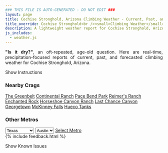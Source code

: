 ```yaml
---
### THIS FILE IS AUTO-GENERATED - DO NOT EDIT ###
layout: page
title: Cochise Stronghold, Arizona Climbing Weather - Current, Past, and Forecasted Report
title_override: Cochise Stronghold<br /><small>Climbing Weather</small>
description: A lightweight weather report for Cochise Stronghold, Arizona. Optimized for slow internet connections.
js_includes:
  - weather.js
---
```


<section class="measure center lh-copy f5-ns f6 ph2 mv4" style="text-align: justify;">
<strong>"Is it dry?"</strong>, an oft-repeated, age-old question. Here are real-time,
precipitation-focused reports of current, past, and forecasted climbing weather for Cochise Stronghold, Arizona.
</section>

<p id="settings-toggle" class="mw5 b center tc hover-light-red black-70 pointer">Show Instructions</p>
<section id="settings" class="overflow-hidden" style="display:none;">
    <div class="mv2 ph2 center">
        <div class="fn f6 tc pv2">
            <p class="measure lh-copy center"><strong>Show/hide hourly forecasts</strong> by clicking the desired day.</p>
            <hr class="mw5 p0 mv2 o-60 b0 bt b--light-red light-red bg-light-red">
            <p class="measure lh-copy center"><strong>Current and Past conditions</strong> are measured by the nearest weather station. <strong>Forecast conditions</strong> are calculated and polled separately.</p>
            <hr class="mw5 p0 mv2 o-60 b0 bt b--light-red light-red bg-light-red">
            <p class="measure lh-copy center"><strong>Having issues?</strong> Try <a id="clear-cache" class="no-underline relative fancy-link light-red hover-light-red" href="#">clearing the local cache</a>.</p>
            <hr class="mw5 p0 mv2 o-60 b0 bt b--light-red light-red bg-light-red">
            <p class="measure lh-copy center">Weather data sourced from <a class="no-underline fancy-link relative light-red" target="_blank" href="https://www.weather.gov/documentation/services-web-api">weather.gov</a>.</p>
        </div>
    </div>
</section>
<section id="weather" data-crag="cochise-stronghold-arizona" class="mv4-ns mv3 ph2 center"></section>
<section id="nearby" class="tc lh-copy">
  <h3>Nearby Crags</h3>
<a class="nowrap no-underline fancy-link relative light-red mh3" href="/crags/the-greenbelt-texas-weather.html">The Greenbelt</a>
<a class="nowrap no-underline fancy-link relative light-red mh3" href="/crags/continental-ranch-texas-weather.html">Continental Ranch</a>
<a class="nowrap no-underline fancy-link relative light-red mh3" href="/crags/pace-bend-park-texas-weather.html">Pace Bend Park</a>
<a class="nowrap no-underline fancy-link relative light-red mh3" href="/crags/reimers-ranch-texas-weather.html">Reimer's Ranch</a>
<a class="nowrap no-underline fancy-link relative light-red mh3" href="/crags/enchanted-rock-texas-weather.html">Enchanted Rock</a>
<a class="nowrap no-underline fancy-link relative light-red mh3" href="/crags/horseshoe-canyon-ranch-arkansas-weather.html">Horseshoe Canyon Ranch</a>
<a class="nowrap no-underline fancy-link relative light-red mh3" href="/crags/last-chance-canyon-new-mexico-weather.html">Last Chance Canyon</a>
<a class="nowrap no-underline fancy-link relative light-red mh3" href="/crags/georgetown-texas-weather.html">Georgetown</a>
<a class="nowrap no-underline fancy-link relative light-red mh3" href="/crags/mckinney-falls-texas-weather.html">McKinney Falls</a>
<a class="nowrap no-underline fancy-link relative light-red mh3" href="/crags/hueco-tanks-texas-weather.html">Hueco Tanks</a>
</section>
<section id="nearby" class="tc lh-copy">
  <h3>Other Metros</h3>
  <select class="ma1 bg-near-white pa2" id="stateSel">
    <option value="Texas" selected>Texas</option>
    <option value="Washington">Washington</option>
    <option value="Colorado">Colorado</option>
    <option value="Tennessee">Tennessee</option>
    <option value="Utah">Utah</option>
    <option value="California">California</option>
  </select>
  <select class="ma1 bg-near-white pa2" id="citySel">
    <option value="Austin" selected>Austin</option>
  </select>
  <a id="selectMetro" class="f6 link dim ph3 pv2 ma1 dib white bg-light-red" href="/crags/austin-texas-weather.html">Select Metro</a>
  <script>
    var states = [];
    states["Texas"] = "Austin"
    states["Washington"] = "Seattle"
    states["Colorado"] = "Denver"
    states["Tennessee"] = "Nashville"
    states["Utah"] = "Salt Lake City"
    states["California"] = "San Francisco|Los Angeles"
  </script>
</section>
{% include feedback.html %}
<p id="issues-toggle" class="mw5 b center tc hover-light-red black-70 pointer">Show Known Issues</p>
<section id="issues" class="overflow-hidden tc f6">
</section>

<script>
  var weekly_TWC_125_31 = null
  var hourly_TWC_125_31 = {"@context":["https://geojson.org/geojson-ld/geojson-context.jsonld",{"@version":"1.1","wx":"https://api.weather.gov/ontology#","geo":"http://www.opengis.net/ont/geosparql#","unit":"http://codes.wmo.int/common/unit/","@vocab":"https://api.weather.gov/ontology#"}],"type":"Feature","geometry":{"type":"Polygon","coordinates":[[[-110.0034649,31.9394525],[-110.0005152,31.916921600000002],[-109.9739618,31.919423400000003],[-109.9769063,31.941954600000003],[-110.0034649,31.9394525]]]},"properties":{"updated":"2022-06-14T21:23:44+00:00","units":"us","forecastGenerator":"HourlyForecastGenerator","generatedAt":"2022-06-15T08:39:51+00:00","updateTime":"2022-06-14T21:23:44+00:00","validTimes":"2022-06-14T15:00:00+00:00/P7DT22H","elevation":{"unitCode":"wmoUnit:m","value":1712.0616},"periods":[{"number":1,"name":"","startTime":"2022-06-15T01:00:00-07:00","endTime":"2022-06-15T02:00:00-07:00","isDaytime":false,"temperature":68,"temperatureUnit":"F","temperatureTrend":null,"windSpeed":"9 mph","windDirection":"WNW","icon":"https://api.weather.gov/icons/land/night/skc?size=small","shortForecast":"Clear","detailedForecast":""},{"number":2,"name":"","startTime":"2022-06-15T02:00:00-07:00","endTime":"2022-06-15T03:00:00-07:00","isDaytime":false,"temperature":66,"temperatureUnit":"F","temperatureTrend":null,"windSpeed":"9 mph","windDirection":"W","icon":"https://api.weather.gov/icons/land/night/skc?size=small","shortForecast":"Clear","detailedForecast":""},{"number":3,"name":"","startTime":"2022-06-15T03:00:00-07:00","endTime":"2022-06-15T04:00:00-07:00","isDaytime":false,"temperature":66,"temperatureUnit":"F","temperatureTrend":null,"windSpeed":"8 mph","windDirection":"W","icon":"https://api.weather.gov/icons/land/night/skc?size=small","shortForecast":"Clear","detailedForecast":""},{"number":4,"name":"","startTime":"2022-06-15T04:00:00-07:00","endTime":"2022-06-15T05:00:00-07:00","isDaytime":false,"temperature":65,"temperatureUnit":"F","temperatureTrend":null,"windSpeed":"6 mph","windDirection":"WSW","icon":"https://api.weather.gov/icons/land/night/skc?size=small","shortForecast":"Clear","detailedForecast":""},{"number":5,"name":"","startTime":"2022-06-15T05:00:00-07:00","endTime":"2022-06-15T06:00:00-07:00","isDaytime":false,"temperature":65,"temperatureUnit":"F","temperatureTrend":null,"windSpeed":"8 mph","windDirection":"SSW","icon":"https://api.weather.gov/icons/land/night/skc?size=small","shortForecast":"Clear","detailedForecast":""},{"number":6,"name":"","startTime":"2022-06-15T06:00:00-07:00","endTime":"2022-06-15T07:00:00-07:00","isDaytime":true,"temperature":66,"temperatureUnit":"F","temperatureTrend":null,"windSpeed":"8 mph","windDirection":"SW","icon":"https://api.weather.gov/icons/land/day/skc?size=small","shortForecast":"Sunny","detailedForecast":""},{"number":7,"name":"","startTime":"2022-06-15T07:00:00-07:00","endTime":"2022-06-15T08:00:00-07:00","isDaytime":true,"temperature":71,"temperatureUnit":"F","temperatureTrend":null,"windSpeed":"7 mph","windDirection":"W","icon":"https://api.weather.gov/icons/land/day/skc?size=small","shortForecast":"Sunny","detailedForecast":""},{"number":8,"name":"","startTime":"2022-06-15T08:00:00-07:00","endTime":"2022-06-15T09:00:00-07:00","isDaytime":true,"temperature":75,"temperatureUnit":"F","temperatureTrend":null,"windSpeed":"2 mph","windDirection":"ESE","icon":"https://api.weather.gov/icons/land/day/skc?size=small","shortForecast":"Sunny","detailedForecast":""},{"number":9,"name":"","startTime":"2022-06-15T09:00:00-07:00","endTime":"2022-06-15T10:00:00-07:00","isDaytime":true,"temperature":78,"temperatureUnit":"F","temperatureTrend":null,"windSpeed":"2 mph","windDirection":"WSW","icon":"https://api.weather.gov/icons/land/day/skc?size=small","shortForecast":"Sunny","detailedForecast":""},{"number":10,"name":"","startTime":"2022-06-15T10:00:00-07:00","endTime":"2022-06-15T11:00:00-07:00","isDaytime":true,"temperature":81,"temperatureUnit":"F","temperatureTrend":null,"windSpeed":"8 mph","windDirection":"WSW","icon":"https://api.weather.gov/icons/land/day/skc?size=small","shortForecast":"Sunny","detailedForecast":""},{"number":11,"name":"","startTime":"2022-06-15T11:00:00-07:00","endTime":"2022-06-15T12:00:00-07:00","isDaytime":true,"temperature":84,"temperatureUnit":"F","temperatureTrend":null,"windSpeed":"10 mph","windDirection":"WSW","icon":"https://api.weather.gov/icons/land/day/skc?size=small","shortForecast":"Sunny","detailedForecast":""},{"number":12,"name":"","startTime":"2022-06-15T12:00:00-07:00","endTime":"2022-06-15T13:00:00-07:00","isDaytime":true,"temperature":86,"temperatureUnit":"F","temperatureTrend":null,"windSpeed":"10 mph","windDirection":"WSW","icon":"https://api.weather.gov/icons/land/day/skc?size=small","shortForecast":"Sunny","detailedForecast":""},{"number":13,"name":"","startTime":"2022-06-15T13:00:00-07:00","endTime":"2022-06-15T14:00:00-07:00","isDaytime":true,"temperature":88,"temperatureUnit":"F","temperatureTrend":null,"windSpeed":"9 mph","windDirection":"WSW","icon":"https://api.weather.gov/icons/land/day/skc?size=small","shortForecast":"Sunny","detailedForecast":""},{"number":14,"name":"","startTime":"2022-06-15T14:00:00-07:00","endTime":"2022-06-15T15:00:00-07:00","isDaytime":true,"temperature":89,"temperatureUnit":"F","temperatureTrend":null,"windSpeed":"7 mph","windDirection":"WSW","icon":"https://api.weather.gov/icons/land/day/skc?size=small","shortForecast":"Sunny","detailedForecast":""},{"number":15,"name":"","startTime":"2022-06-15T15:00:00-07:00","endTime":"2022-06-15T16:00:00-07:00","isDaytime":true,"temperature":90,"temperatureUnit":"F","temperatureTrend":null,"windSpeed":"13 mph","windDirection":"WNW","icon":"https://api.weather.gov/icons/land/day/skc?size=small","shortForecast":"Sunny","detailedForecast":""},{"number":16,"name":"","startTime":"2022-06-15T16:00:00-07:00","endTime":"2022-06-15T17:00:00-07:00","isDaytime":true,"temperature":90,"temperatureUnit":"F","temperatureTrend":null,"windSpeed":"13 mph","windDirection":"W","icon":"https://api.weather.gov/icons/land/day/skc?size=small","shortForecast":"Sunny","detailedForecast":""},{"number":17,"name":"","startTime":"2022-06-15T17:00:00-07:00","endTime":"2022-06-15T18:00:00-07:00","isDaytime":true,"temperature":90,"temperatureUnit":"F","temperatureTrend":null,"windSpeed":"10 mph","windDirection":"W","icon":"https://api.weather.gov/icons/land/day/skc?size=small","shortForecast":"Sunny","detailedForecast":""},{"number":18,"name":"","startTime":"2022-06-15T18:00:00-07:00","endTime":"2022-06-15T19:00:00-07:00","isDaytime":false,"temperature":88,"temperatureUnit":"F","temperatureTrend":null,"windSpeed":"12 mph","windDirection":"W","icon":"https://api.weather.gov/icons/land/night/skc?size=small","shortForecast":"Clear","detailedForecast":""},{"number":19,"name":"","startTime":"2022-06-15T19:00:00-07:00","endTime":"2022-06-15T20:00:00-07:00","isDaytime":false,"temperature":84,"temperatureUnit":"F","temperatureTrend":null,"windSpeed":"8 mph","windDirection":"WNW","icon":"https://api.weather.gov/icons/land/night/skc?size=small","shortForecast":"Clear","detailedForecast":""},{"number":20,"name":"","startTime":"2022-06-15T20:00:00-07:00","endTime":"2022-06-15T21:00:00-07:00","isDaytime":false,"temperature":79,"temperatureUnit":"F","temperatureTrend":null,"windSpeed":"9 mph","windDirection":"WNW","icon":"https://api.weather.gov/icons/land/night/skc?size=small","shortForecast":"Clear","detailedForecast":""},{"number":21,"name":"","startTime":"2022-06-15T21:00:00-07:00","endTime":"2022-06-15T22:00:00-07:00","isDaytime":false,"temperature":78,"temperatureUnit":"F","temperatureTrend":null,"windSpeed":"9 mph","windDirection":"NW","icon":"https://api.weather.gov/icons/land/night/skc?size=small","shortForecast":"Clear","detailedForecast":""},{"number":22,"name":"","startTime":"2022-06-15T22:00:00-07:00","endTime":"2022-06-15T23:00:00-07:00","isDaytime":false,"temperature":76,"temperatureUnit":"F","temperatureTrend":null,"windSpeed":"12 mph","windDirection":"NW","icon":"https://api.weather.gov/icons/land/night/skc?size=small","shortForecast":"Clear","detailedForecast":""},{"number":23,"name":"","startTime":"2022-06-15T23:00:00-07:00","endTime":"2022-06-16T00:00:00-07:00","isDaytime":false,"temperature":74,"temperatureUnit":"F","temperatureTrend":null,"windSpeed":"9 mph","windDirection":"NNW","icon":"https://api.weather.gov/icons/land/night/skc?size=small","shortForecast":"Clear","detailedForecast":""},{"number":24,"name":"","startTime":"2022-06-16T00:00:00-07:00","endTime":"2022-06-16T01:00:00-07:00","isDaytime":false,"temperature":72,"temperatureUnit":"F","temperatureTrend":null,"windSpeed":"10 mph","windDirection":"WSW","icon":"https://api.weather.gov/icons/land/night/skc?size=small","shortForecast":"Clear","detailedForecast":""},{"number":25,"name":"","startTime":"2022-06-16T01:00:00-07:00","endTime":"2022-06-16T02:00:00-07:00","isDaytime":false,"temperature":71,"temperatureUnit":"F","temperatureTrend":null,"windSpeed":"9 mph","windDirection":"WNW","icon":"https://api.weather.gov/icons/land/night/few?size=small","shortForecast":"Mostly Clear","detailedForecast":""},{"number":26,"name":"","startTime":"2022-06-16T02:00:00-07:00","endTime":"2022-06-16T03:00:00-07:00","isDaytime":false,"temperature":70,"temperatureUnit":"F","temperatureTrend":null,"windSpeed":"10 mph","windDirection":"W","icon":"https://api.weather.gov/icons/land/night/few?size=small","shortForecast":"Mostly Clear","detailedForecast":""},{"number":27,"name":"","startTime":"2022-06-16T03:00:00-07:00","endTime":"2022-06-16T04:00:00-07:00","isDaytime":false,"temperature":69,"temperatureUnit":"F","temperatureTrend":null,"windSpeed":"10 mph","windDirection":"W","icon":"https://api.weather.gov/icons/land/night/few?size=small","shortForecast":"Mostly Clear","detailedForecast":""},{"number":28,"name":"","startTime":"2022-06-16T04:00:00-07:00","endTime":"2022-06-16T05:00:00-07:00","isDaytime":false,"temperature":68,"temperatureUnit":"F","temperatureTrend":null,"windSpeed":"10 mph","windDirection":"WNW","icon":"https://api.weather.gov/icons/land/night/skc?size=small","shortForecast":"Clear","detailedForecast":""},{"number":29,"name":"","startTime":"2022-06-16T05:00:00-07:00","endTime":"2022-06-16T06:00:00-07:00","isDaytime":false,"temperature":69,"temperatureUnit":"F","temperatureTrend":null,"windSpeed":"9 mph","windDirection":"WNW","icon":"https://api.weather.gov/icons/land/night/skc?size=small","shortForecast":"Clear","detailedForecast":""},{"number":30,"name":"","startTime":"2022-06-16T06:00:00-07:00","endTime":"2022-06-16T07:00:00-07:00","isDaytime":true,"temperature":72,"temperatureUnit":"F","temperatureTrend":null,"windSpeed":"8 mph","windDirection":"NW","icon":"https://api.weather.gov/icons/land/day/few?size=small","shortForecast":"Sunny","detailedForecast":""},{"number":31,"name":"","startTime":"2022-06-16T07:00:00-07:00","endTime":"2022-06-16T08:00:00-07:00","isDaytime":true,"temperature":77,"temperatureUnit":"F","temperatureTrend":null,"windSpeed":"7 mph","windDirection":"NNW","icon":"https://api.weather.gov/icons/land/day/few?size=small","shortForecast":"Sunny","detailedForecast":""},{"number":32,"name":"","startTime":"2022-06-16T08:00:00-07:00","endTime":"2022-06-16T09:00:00-07:00","isDaytime":true,"temperature":82,"temperatureUnit":"F","temperatureTrend":null,"windSpeed":"7 mph","windDirection":"N","icon":"https://api.weather.gov/icons/land/day/few?size=small","shortForecast":"Sunny","detailedForecast":""},{"number":33,"name":"","startTime":"2022-06-16T09:00:00-07:00","endTime":"2022-06-16T10:00:00-07:00","isDaytime":true,"temperature":86,"temperatureUnit":"F","temperatureTrend":null,"windSpeed":"7 mph","windDirection":"NNE","icon":"https://api.weather.gov/icons/land/day/few?size=small","shortForecast":"Sunny","detailedForecast":""},{"number":34,"name":"","startTime":"2022-06-16T10:00:00-07:00","endTime":"2022-06-16T11:00:00-07:00","isDaytime":true,"temperature":89,"temperatureUnit":"F","temperatureTrend":null,"windSpeed":"8 mph","windDirection":"NE","icon":"https://api.weather.gov/icons/land/day/few?size=small","shortForecast":"Sunny","detailedForecast":""},{"number":35,"name":"","startTime":"2022-06-16T11:00:00-07:00","endTime":"2022-06-16T12:00:00-07:00","isDaytime":true,"temperature":92,"temperatureUnit":"F","temperatureTrend":null,"windSpeed":"9 mph","windDirection":"ENE","icon":"https://api.weather.gov/icons/land/day/sct?size=small","shortForecast":"Mostly Sunny","detailedForecast":""},{"number":36,"name":"","startTime":"2022-06-16T12:00:00-07:00","endTime":"2022-06-16T13:00:00-07:00","isDaytime":true,"temperature":93,"temperatureUnit":"F","temperatureTrend":null,"windSpeed":"12 mph","windDirection":"ESE","icon":"https://api.weather.gov/icons/land/day/sct?size=small","shortForecast":"Mostly Sunny","detailedForecast":""},{"number":37,"name":"","startTime":"2022-06-16T13:00:00-07:00","endTime":"2022-06-16T14:00:00-07:00","isDaytime":true,"temperature":94,"temperatureUnit":"F","temperatureTrend":null,"windSpeed":"12 mph","windDirection":"ESE","icon":"https://api.weather.gov/icons/land/day/sct?size=small","shortForecast":"Mostly Sunny","detailedForecast":""},{"number":38,"name":"","startTime":"2022-06-16T14:00:00-07:00","endTime":"2022-06-16T15:00:00-07:00","isDaytime":true,"temperature":94,"temperatureUnit":"F","temperatureTrend":null,"windSpeed":"12 mph","windDirection":"SE","icon":"https://api.weather.gov/icons/land/day/rain_showers?size=small","shortForecast":"Slight Chance Rain Showers","detailedForecast":""},{"number":39,"name":"","startTime":"2022-06-16T15:00:00-07:00","endTime":"2022-06-16T16:00:00-07:00","isDaytime":true,"temperature":94,"temperatureUnit":"F","temperatureTrend":null,"windSpeed":"12 mph","windDirection":"SE","icon":"https://api.weather.gov/icons/land/day/rain_showers?size=small","shortForecast":"Slight Chance Rain Showers","detailedForecast":""},{"number":40,"name":"","startTime":"2022-06-16T16:00:00-07:00","endTime":"2022-06-16T17:00:00-07:00","isDaytime":true,"temperature":93,"temperatureUnit":"F","temperatureTrend":null,"windSpeed":"13 mph","windDirection":"SE","icon":"https://api.weather.gov/icons/land/day/rain_showers?size=small","shortForecast":"Slight Chance Rain Showers","detailedForecast":""},{"number":41,"name":"","startTime":"2022-06-16T17:00:00-07:00","endTime":"2022-06-16T18:00:00-07:00","isDaytime":true,"temperature":91,"temperatureUnit":"F","temperatureTrend":null,"windSpeed":"13 mph","windDirection":"SE","icon":"https://api.weather.gov/icons/land/day/tsra_hi?size=small","shortForecast":"Chance Showers And Thunderstorms","detailedForecast":""},{"number":42,"name":"","startTime":"2022-06-16T18:00:00-07:00","endTime":"2022-06-16T19:00:00-07:00","isDaytime":false,"temperature":88,"temperatureUnit":"F","temperatureTrend":null,"windSpeed":"12 mph","windDirection":"SE","icon":"https://api.weather.gov/icons/land/night/tsra_hi?size=small","shortForecast":"Chance Showers And Thunderstorms","detailedForecast":""},{"number":43,"name":"","startTime":"2022-06-16T19:00:00-07:00","endTime":"2022-06-16T20:00:00-07:00","isDaytime":false,"temperature":85,"temperatureUnit":"F","temperatureTrend":null,"windSpeed":"10 mph","windDirection":"SSE","icon":"https://api.weather.gov/icons/land/night/tsra_hi?size=small","shortForecast":"Chance Showers And Thunderstorms","detailedForecast":""},{"number":44,"name":"","startTime":"2022-06-16T20:00:00-07:00","endTime":"2022-06-16T21:00:00-07:00","isDaytime":false,"temperature":82,"temperatureUnit":"F","temperatureTrend":null,"windSpeed":"10 mph","windDirection":"S","icon":"https://api.weather.gov/icons/land/night/tsra_hi?size=small","shortForecast":"Chance Showers And Thunderstorms","detailedForecast":""},{"number":45,"name":"","startTime":"2022-06-16T21:00:00-07:00","endTime":"2022-06-16T22:00:00-07:00","isDaytime":false,"temperature":80,"temperatureUnit":"F","temperatureTrend":null,"windSpeed":"12 mph","windDirection":"S","icon":"https://api.weather.gov/icons/land/night/tsra_hi?size=small","shortForecast":"Chance Showers And Thunderstorms","detailedForecast":""},{"number":46,"name":"","startTime":"2022-06-16T22:00:00-07:00","endTime":"2022-06-16T23:00:00-07:00","isDaytime":false,"temperature":78,"temperatureUnit":"F","temperatureTrend":null,"windSpeed":"13 mph","windDirection":"SSE","icon":"https://api.weather.gov/icons/land/night/tsra_hi?size=small","shortForecast":"Chance Showers And Thunderstorms","detailedForecast":""},{"number":47,"name":"","startTime":"2022-06-16T23:00:00-07:00","endTime":"2022-06-17T00:00:00-07:00","isDaytime":false,"temperature":77,"temperatureUnit":"F","temperatureTrend":null,"windSpeed":"14 mph","windDirection":"SSE","icon":"https://api.weather.gov/icons/land/night/bkn?size=small","shortForecast":"Mostly Cloudy","detailedForecast":""},{"number":48,"name":"","startTime":"2022-06-17T00:00:00-07:00","endTime":"2022-06-17T01:00:00-07:00","isDaytime":false,"temperature":76,"temperatureUnit":"F","temperatureTrend":null,"windSpeed":"13 mph","windDirection":"SSE","icon":"https://api.weather.gov/icons/land/night/bkn?size=small","shortForecast":"Mostly Cloudy","detailedForecast":""},{"number":49,"name":"","startTime":"2022-06-17T01:00:00-07:00","endTime":"2022-06-17T02:00:00-07:00","isDaytime":false,"temperature":76,"temperatureUnit":"F","temperatureTrend":null,"windSpeed":"12 mph","windDirection":"SSE","icon":"https://api.weather.gov/icons/land/night/sct?size=small","shortForecast":"Partly Cloudy","detailedForecast":""},{"number":50,"name":"","startTime":"2022-06-17T02:00:00-07:00","endTime":"2022-06-17T03:00:00-07:00","isDaytime":false,"temperature":74,"temperatureUnit":"F","temperatureTrend":null,"windSpeed":"10 mph","windDirection":"SSE","icon":"https://api.weather.gov/icons/land/night/sct?size=small","shortForecast":"Partly Cloudy","detailedForecast":""},{"number":51,"name":"","startTime":"2022-06-17T03:00:00-07:00","endTime":"2022-06-17T04:00:00-07:00","isDaytime":false,"temperature":73,"temperatureUnit":"F","temperatureTrend":null,"windSpeed":"9 mph","windDirection":"SSE","icon":"https://api.weather.gov/icons/land/night/sct?size=small","shortForecast":"Partly Cloudy","detailedForecast":""},{"number":52,"name":"","startTime":"2022-06-17T04:00:00-07:00","endTime":"2022-06-17T05:00:00-07:00","isDaytime":false,"temperature":71,"temperatureUnit":"F","temperatureTrend":null,"windSpeed":"9 mph","windDirection":"SE","icon":"https://api.weather.gov/icons/land/night/sct?size=small","shortForecast":"Partly Cloudy","detailedForecast":""},{"number":53,"name":"","startTime":"2022-06-17T05:00:00-07:00","endTime":"2022-06-17T06:00:00-07:00","isDaytime":false,"temperature":71,"temperatureUnit":"F","temperatureTrend":null,"windSpeed":"9 mph","windDirection":"SE","icon":"https://api.weather.gov/icons/land/night/sct?size=small","shortForecast":"Partly Cloudy","detailedForecast":""},{"number":54,"name":"","startTime":"2022-06-17T06:00:00-07:00","endTime":"2022-06-17T07:00:00-07:00","isDaytime":true,"temperature":72,"temperatureUnit":"F","temperatureTrend":null,"windSpeed":"9 mph","windDirection":"SE","icon":"https://api.weather.gov/icons/land/day/sct?size=small","shortForecast":"Mostly Sunny","detailedForecast":""},{"number":55,"name":"","startTime":"2022-06-17T07:00:00-07:00","endTime":"2022-06-17T08:00:00-07:00","isDaytime":true,"temperature":75,"temperatureUnit":"F","temperatureTrend":null,"windSpeed":"9 mph","windDirection":"SE","icon":"https://api.weather.gov/icons/land/day/sct?size=small","shortForecast":"Mostly Sunny","detailedForecast":""},{"number":56,"name":"","startTime":"2022-06-17T08:00:00-07:00","endTime":"2022-06-17T09:00:00-07:00","isDaytime":true,"temperature":78,"temperatureUnit":"F","temperatureTrend":null,"windSpeed":"10 mph","windDirection":"ESE","icon":"https://api.weather.gov/icons/land/day/sct?size=small","shortForecast":"Mostly Sunny","detailedForecast":""},{"number":57,"name":"","startTime":"2022-06-17T09:00:00-07:00","endTime":"2022-06-17T10:00:00-07:00","isDaytime":true,"temperature":82,"temperatureUnit":"F","temperatureTrend":null,"windSpeed":"12 mph","windDirection":"SE","icon":"https://api.weather.gov/icons/land/day/sct?size=small","shortForecast":"Mostly Sunny","detailedForecast":""},{"number":58,"name":"","startTime":"2022-06-17T10:00:00-07:00","endTime":"2022-06-17T11:00:00-07:00","isDaytime":true,"temperature":85,"temperatureUnit":"F","temperatureTrend":null,"windSpeed":"13 mph","windDirection":"SE","icon":"https://api.weather.gov/icons/land/day/sct?size=small","shortForecast":"Mostly Sunny","detailedForecast":""},{"number":59,"name":"","startTime":"2022-06-17T11:00:00-07:00","endTime":"2022-06-17T12:00:00-07:00","isDaytime":true,"temperature":88,"temperatureUnit":"F","temperatureTrend":null,"windSpeed":"13 mph","windDirection":"SE","icon":"https://api.weather.gov/icons/land/day/tsra_hi?size=small","shortForecast":"Chance Showers And Thunderstorms","detailedForecast":""},{"number":60,"name":"","startTime":"2022-06-17T12:00:00-07:00","endTime":"2022-06-17T13:00:00-07:00","isDaytime":true,"temperature":89,"temperatureUnit":"F","temperatureTrend":null,"windSpeed":"13 mph","windDirection":"SSE","icon":"https://api.weather.gov/icons/land/day/tsra_hi?size=small","shortForecast":"Chance Showers And Thunderstorms","detailedForecast":""},{"number":61,"name":"","startTime":"2022-06-17T13:00:00-07:00","endTime":"2022-06-17T14:00:00-07:00","isDaytime":true,"temperature":90,"temperatureUnit":"F","temperatureTrend":null,"windSpeed":"12 mph","windDirection":"SSE","icon":"https://api.weather.gov/icons/land/day/tsra_hi?size=small","shortForecast":"Chance Showers And Thunderstorms","detailedForecast":""},{"number":62,"name":"","startTime":"2022-06-17T14:00:00-07:00","endTime":"2022-06-17T15:00:00-07:00","isDaytime":true,"temperature":90,"temperatureUnit":"F","temperatureTrend":null,"windSpeed":"12 mph","windDirection":"SSE","icon":"https://api.weather.gov/icons/land/day/tsra_hi?size=small","shortForecast":"Chance Showers And Thunderstorms","detailedForecast":""},{"number":63,"name":"","startTime":"2022-06-17T15:00:00-07:00","endTime":"2022-06-17T16:00:00-07:00","isDaytime":true,"temperature":89,"temperatureUnit":"F","temperatureTrend":null,"windSpeed":"12 mph","windDirection":"S","icon":"https://api.weather.gov/icons/land/day/tsra_hi?size=small","shortForecast":"Chance Showers And Thunderstorms","detailedForecast":""},{"number":64,"name":"","startTime":"2022-06-17T16:00:00-07:00","endTime":"2022-06-17T17:00:00-07:00","isDaytime":true,"temperature":88,"temperatureUnit":"F","temperatureTrend":null,"windSpeed":"10 mph","windDirection":"S","icon":"https://api.weather.gov/icons/land/day/tsra_hi?size=small","shortForecast":"Chance Showers And Thunderstorms","detailedForecast":""},{"number":65,"name":"","startTime":"2022-06-17T17:00:00-07:00","endTime":"2022-06-17T18:00:00-07:00","isDaytime":true,"temperature":86,"temperatureUnit":"F","temperatureTrend":null,"windSpeed":"10 mph","windDirection":"SSW","icon":"https://api.weather.gov/icons/land/day/tsra_sct?size=small","shortForecast":"Chance Showers And Thunderstorms","detailedForecast":""},{"number":66,"name":"","startTime":"2022-06-17T18:00:00-07:00","endTime":"2022-06-17T19:00:00-07:00","isDaytime":false,"temperature":82,"temperatureUnit":"F","temperatureTrend":null,"windSpeed":"10 mph","windDirection":"SSW","icon":"https://api.weather.gov/icons/land/night/tsra_sct?size=small","shortForecast":"Chance Showers And Thunderstorms","detailedForecast":""},{"number":67,"name":"","startTime":"2022-06-17T19:00:00-07:00","endTime":"2022-06-17T20:00:00-07:00","isDaytime":false,"temperature":79,"temperatureUnit":"F","temperatureTrend":null,"windSpeed":"9 mph","windDirection":"SSW","icon":"https://api.weather.gov/icons/land/night/tsra_sct?size=small","shortForecast":"Chance Showers And Thunderstorms","detailedForecast":""},{"number":68,"name":"","startTime":"2022-06-17T20:00:00-07:00","endTime":"2022-06-17T21:00:00-07:00","isDaytime":false,"temperature":76,"temperatureUnit":"F","temperatureTrend":null,"windSpeed":"9 mph","windDirection":"SSW","icon":"https://api.weather.gov/icons/land/night/tsra?size=small","shortForecast":"Chance Showers And Thunderstorms","detailedForecast":""},{"number":69,"name":"","startTime":"2022-06-17T21:00:00-07:00","endTime":"2022-06-17T22:00:00-07:00","isDaytime":false,"temperature":74,"temperatureUnit":"F","temperatureTrend":null,"windSpeed":"10 mph","windDirection":"S","icon":"https://api.weather.gov/icons/land/night/tsra_sct?size=small","shortForecast":"Chance Showers And Thunderstorms","detailedForecast":""},{"number":70,"name":"","startTime":"2022-06-17T22:00:00-07:00","endTime":"2022-06-17T23:00:00-07:00","isDaytime":false,"temperature":73,"temperatureUnit":"F","temperatureTrend":null,"windSpeed":"10 mph","windDirection":"S","icon":"https://api.weather.gov/icons/land/night/tsra_sct?size=small","shortForecast":"Chance Showers And Thunderstorms","detailedForecast":""},{"number":71,"name":"","startTime":"2022-06-17T23:00:00-07:00","endTime":"2022-06-18T00:00:00-07:00","isDaytime":false,"temperature":72,"temperatureUnit":"F","temperatureTrend":null,"windSpeed":"12 mph","windDirection":"S","icon":"https://api.weather.gov/icons/land/night/rain_showers?size=small","shortForecast":"Slight Chance Rain Showers","detailedForecast":""},{"number":72,"name":"","startTime":"2022-06-18T00:00:00-07:00","endTime":"2022-06-18T01:00:00-07:00","isDaytime":false,"temperature":72,"temperatureUnit":"F","temperatureTrend":null,"windSpeed":"12 mph","windDirection":"S","icon":"https://api.weather.gov/icons/land/night/rain_showers?size=small","shortForecast":"Slight Chance Rain Showers","detailedForecast":""},{"number":73,"name":"","startTime":"2022-06-18T01:00:00-07:00","endTime":"2022-06-18T02:00:00-07:00","isDaytime":false,"temperature":71,"temperatureUnit":"F","temperatureTrend":null,"windSpeed":"12 mph","windDirection":"S","icon":"https://api.weather.gov/icons/land/night/rain_showers?size=small","shortForecast":"Slight Chance Rain Showers","detailedForecast":""},{"number":74,"name":"","startTime":"2022-06-18T02:00:00-07:00","endTime":"2022-06-18T03:00:00-07:00","isDaytime":false,"temperature":70,"temperatureUnit":"F","temperatureTrend":null,"windSpeed":"10 mph","windDirection":"S","icon":"https://api.weather.gov/icons/land/night/rain_showers?size=small","shortForecast":"Slight Chance Rain Showers","detailedForecast":""},{"number":75,"name":"","startTime":"2022-06-18T03:00:00-07:00","endTime":"2022-06-18T04:00:00-07:00","isDaytime":false,"temperature":69,"temperatureUnit":"F","temperatureTrend":null,"windSpeed":"9 mph","windDirection":"S","icon":"https://api.weather.gov/icons/land/night/rain_showers?size=small","shortForecast":"Slight Chance Rain Showers","detailedForecast":""},{"number":76,"name":"","startTime":"2022-06-18T04:00:00-07:00","endTime":"2022-06-18T05:00:00-07:00","isDaytime":false,"temperature":69,"temperatureUnit":"F","temperatureTrend":null,"windSpeed":"8 mph","windDirection":"SSE","icon":"https://api.weather.gov/icons/land/night/rain_showers?size=small","shortForecast":"Slight Chance Rain Showers","detailedForecast":""},{"number":77,"name":"","startTime":"2022-06-18T05:00:00-07:00","endTime":"2022-06-18T06:00:00-07:00","isDaytime":false,"temperature":69,"temperatureUnit":"F","temperatureTrend":null,"windSpeed":"8 mph","windDirection":"SE","icon":"https://api.weather.gov/icons/land/night/bkn?size=small","shortForecast":"Mostly Cloudy","detailedForecast":""},{"number":78,"name":"","startTime":"2022-06-18T06:00:00-07:00","endTime":"2022-06-18T07:00:00-07:00","isDaytime":true,"temperature":71,"temperatureUnit":"F","temperatureTrend":null,"windSpeed":"8 mph","windDirection":"SE","icon":"https://api.weather.gov/icons/land/day/sct?size=small","shortForecast":"Mostly Sunny","detailedForecast":""},{"number":79,"name":"","startTime":"2022-06-18T07:00:00-07:00","endTime":"2022-06-18T08:00:00-07:00","isDaytime":true,"temperature":73,"temperatureUnit":"F","temperatureTrend":null,"windSpeed":"9 mph","windDirection":"SSE","icon":"https://api.weather.gov/icons/land/day/sct?size=small","shortForecast":"Mostly Sunny","detailedForecast":""},{"number":80,"name":"","startTime":"2022-06-18T08:00:00-07:00","endTime":"2022-06-18T09:00:00-07:00","isDaytime":true,"temperature":77,"temperatureUnit":"F","temperatureTrend":null,"windSpeed":"9 mph","windDirection":"SSE","icon":"https://api.weather.gov/icons/land/day/sct?size=small","shortForecast":"Mostly Sunny","detailedForecast":""},{"number":81,"name":"","startTime":"2022-06-18T09:00:00-07:00","endTime":"2022-06-18T10:00:00-07:00","isDaytime":true,"temperature":80,"temperatureUnit":"F","temperatureTrend":null,"windSpeed":"9 mph","windDirection":"SSE","icon":"https://api.weather.gov/icons/land/day/sct?size=small","shortForecast":"Mostly Sunny","detailedForecast":""},{"number":82,"name":"","startTime":"2022-06-18T10:00:00-07:00","endTime":"2022-06-18T11:00:00-07:00","isDaytime":true,"temperature":84,"temperatureUnit":"F","temperatureTrend":null,"windSpeed":"10 mph","windDirection":"SSE","icon":"https://api.weather.gov/icons/land/day/sct?size=small","shortForecast":"Mostly Sunny","detailedForecast":""},{"number":83,"name":"","startTime":"2022-06-18T11:00:00-07:00","endTime":"2022-06-18T12:00:00-07:00","isDaytime":true,"temperature":86,"temperatureUnit":"F","temperatureTrend":null,"windSpeed":"10 mph","windDirection":"SSE","icon":"https://api.weather.gov/icons/land/day/tsra_sct?size=small","shortForecast":"Showers And Thunderstorms Likely","detailedForecast":""},{"number":84,"name":"","startTime":"2022-06-18T12:00:00-07:00","endTime":"2022-06-18T13:00:00-07:00","isDaytime":true,"temperature":86,"temperatureUnit":"F","temperatureTrend":null,"windSpeed":"10 mph","windDirection":"S","icon":"https://api.weather.gov/icons/land/day/tsra_sct?size=small","shortForecast":"Showers And Thunderstorms Likely","detailedForecast":""},{"number":85,"name":"","startTime":"2022-06-18T13:00:00-07:00","endTime":"2022-06-18T14:00:00-07:00","isDaytime":true,"temperature":86,"temperatureUnit":"F","temperatureTrend":null,"windSpeed":"12 mph","windDirection":"SSW","icon":"https://api.weather.gov/icons/land/day/tsra_sct?size=small","shortForecast":"Showers And Thunderstorms Likely","detailedForecast":""},{"number":86,"name":"","startTime":"2022-06-18T14:00:00-07:00","endTime":"2022-06-18T15:00:00-07:00","isDaytime":true,"temperature":85,"temperatureUnit":"F","temperatureTrend":null,"windSpeed":"12 mph","windDirection":"SW","icon":"https://api.weather.gov/icons/land/day/tsra_sct?size=small","shortForecast":"Showers And Thunderstorms Likely","detailedForecast":""},{"number":87,"name":"","startTime":"2022-06-18T15:00:00-07:00","endTime":"2022-06-18T16:00:00-07:00","isDaytime":true,"temperature":83,"temperatureUnit":"F","temperatureTrend":null,"windSpeed":"12 mph","windDirection":"SW","icon":"https://api.weather.gov/icons/land/day/tsra_sct?size=small","shortForecast":"Showers And Thunderstorms Likely","detailedForecast":""},{"number":88,"name":"","startTime":"2022-06-18T16:00:00-07:00","endTime":"2022-06-18T17:00:00-07:00","isDaytime":true,"temperature":82,"temperatureUnit":"F","temperatureTrend":null,"windSpeed":"12 mph","windDirection":"WSW","icon":"https://api.weather.gov/icons/land/day/tsra_sct?size=small","shortForecast":"Showers And Thunderstorms Likely","detailedForecast":""},{"number":89,"name":"","startTime":"2022-06-18T17:00:00-07:00","endTime":"2022-06-18T18:00:00-07:00","isDaytime":true,"temperature":80,"temperatureUnit":"F","temperatureTrend":null,"windSpeed":"10 mph","windDirection":"WSW","icon":"https://api.weather.gov/icons/land/day/tsra_sct?size=small","shortForecast":"Chance Showers And Thunderstorms","detailedForecast":""},{"number":90,"name":"","startTime":"2022-06-18T18:00:00-07:00","endTime":"2022-06-18T19:00:00-07:00","isDaytime":false,"temperature":77,"temperatureUnit":"F","temperatureTrend":null,"windSpeed":"9 mph","windDirection":"WSW","icon":"https://api.weather.gov/icons/land/night/tsra_sct?size=small","shortForecast":"Chance Showers And Thunderstorms","detailedForecast":""},{"number":91,"name":"","startTime":"2022-06-18T19:00:00-07:00","endTime":"2022-06-18T20:00:00-07:00","isDaytime":false,"temperature":74,"temperatureUnit":"F","temperatureTrend":null,"windSpeed":"8 mph","windDirection":"WSW","icon":"https://api.weather.gov/icons/land/night/tsra?size=small","shortForecast":"Chance Showers And Thunderstorms","detailedForecast":""},{"number":92,"name":"","startTime":"2022-06-18T20:00:00-07:00","endTime":"2022-06-18T21:00:00-07:00","isDaytime":false,"temperature":71,"temperatureUnit":"F","temperatureTrend":null,"windSpeed":"8 mph","windDirection":"SW","icon":"https://api.weather.gov/icons/land/night/tsra?size=small","shortForecast":"Chance Showers And Thunderstorms","detailedForecast":""},{"number":93,"name":"","startTime":"2022-06-18T21:00:00-07:00","endTime":"2022-06-18T22:00:00-07:00","isDaytime":false,"temperature":70,"temperatureUnit":"F","temperatureTrend":null,"windSpeed":"9 mph","windDirection":"SSW","icon":"https://api.weather.gov/icons/land/night/tsra?size=small","shortForecast":"Chance Showers And Thunderstorms","detailedForecast":""},{"number":94,"name":"","startTime":"2022-06-18T22:00:00-07:00","endTime":"2022-06-18T23:00:00-07:00","isDaytime":false,"temperature":70,"temperatureUnit":"F","temperatureTrend":null,"windSpeed":"10 mph","windDirection":"S","icon":"https://api.weather.gov/icons/land/night/tsra_sct?size=small","shortForecast":"Chance Showers And Thunderstorms","detailedForecast":""},{"number":95,"name":"","startTime":"2022-06-18T23:00:00-07:00","endTime":"2022-06-19T00:00:00-07:00","isDaytime":false,"temperature":69,"temperatureUnit":"F","temperatureTrend":null,"windSpeed":"10 mph","windDirection":"SSE","icon":"https://api.weather.gov/icons/land/night/bkn?size=small","shortForecast":"Mostly Cloudy","detailedForecast":""},{"number":96,"name":"","startTime":"2022-06-19T00:00:00-07:00","endTime":"2022-06-19T01:00:00-07:00","isDaytime":false,"temperature":69,"temperatureUnit":"F","temperatureTrend":null,"windSpeed":"9 mph","windDirection":"SE","icon":"https://api.weather.gov/icons/land/night/bkn?size=small","shortForecast":"Mostly Cloudy","detailedForecast":""},{"number":97,"name":"","startTime":"2022-06-19T01:00:00-07:00","endTime":"2022-06-19T02:00:00-07:00","isDaytime":false,"temperature":69,"temperatureUnit":"F","temperatureTrend":null,"windSpeed":"7 mph","windDirection":"SE","icon":"https://api.weather.gov/icons/land/night/bkn?size=small","shortForecast":"Mostly Cloudy","detailedForecast":""},{"number":98,"name":"","startTime":"2022-06-19T02:00:00-07:00","endTime":"2022-06-19T03:00:00-07:00","isDaytime":false,"temperature":68,"temperatureUnit":"F","temperatureTrend":null,"windSpeed":"6 mph","windDirection":"ESE","icon":"https://api.weather.gov/icons/land/night/bkn?size=small","shortForecast":"Mostly Cloudy","detailedForecast":""},{"number":99,"name":"","startTime":"2022-06-19T03:00:00-07:00","endTime":"2022-06-19T04:00:00-07:00","isDaytime":false,"temperature":67,"temperatureUnit":"F","temperatureTrend":null,"windSpeed":"6 mph","windDirection":"SE","icon":"https://api.weather.gov/icons/land/night/bkn?size=small","shortForecast":"Mostly Cloudy","detailedForecast":""},{"number":100,"name":"","startTime":"2022-06-19T04:00:00-07:00","endTime":"2022-06-19T05:00:00-07:00","isDaytime":false,"temperature":67,"temperatureUnit":"F","temperatureTrend":null,"windSpeed":"6 mph","windDirection":"SE","icon":"https://api.weather.gov/icons/land/night/bkn?size=small","shortForecast":"Mostly Cloudy","detailedForecast":""},{"number":101,"name":"","startTime":"2022-06-19T05:00:00-07:00","endTime":"2022-06-19T06:00:00-07:00","isDaytime":false,"temperature":67,"temperatureUnit":"F","temperatureTrend":null,"windSpeed":"6 mph","windDirection":"SSE","icon":"https://api.weather.gov/icons/land/night/sct?size=small","shortForecast":"Partly Cloudy","detailedForecast":""},{"number":102,"name":"","startTime":"2022-06-19T06:00:00-07:00","endTime":"2022-06-19T07:00:00-07:00","isDaytime":true,"temperature":69,"temperatureUnit":"F","temperatureTrend":null,"windSpeed":"6 mph","windDirection":"SSE","icon":"https://api.weather.gov/icons/land/day/sct?size=small","shortForecast":"Mostly Sunny","detailedForecast":""},{"number":103,"name":"","startTime":"2022-06-19T07:00:00-07:00","endTime":"2022-06-19T08:00:00-07:00","isDaytime":true,"temperature":72,"temperatureUnit":"F","temperatureTrend":null,"windSpeed":"7 mph","windDirection":"SSE","icon":"https://api.weather.gov/icons/land/day/sct?size=small","shortForecast":"Mostly Sunny","detailedForecast":""},{"number":104,"name":"","startTime":"2022-06-19T08:00:00-07:00","endTime":"2022-06-19T09:00:00-07:00","isDaytime":true,"temperature":75,"temperatureUnit":"F","temperatureTrend":null,"windSpeed":"7 mph","windDirection":"SSE","icon":"https://api.weather.gov/icons/land/day/sct?size=small","shortForecast":"Mostly Sunny","detailedForecast":""},{"number":105,"name":"","startTime":"2022-06-19T09:00:00-07:00","endTime":"2022-06-19T10:00:00-07:00","isDaytime":true,"temperature":78,"temperatureUnit":"F","temperatureTrend":null,"windSpeed":"8 mph","windDirection":"S","icon":"https://api.weather.gov/icons/land/day/sct?size=small","shortForecast":"Mostly Sunny","detailedForecast":""},{"number":106,"name":"","startTime":"2022-06-19T10:00:00-07:00","endTime":"2022-06-19T11:00:00-07:00","isDaytime":true,"temperature":80,"temperatureUnit":"F","temperatureTrend":null,"windSpeed":"8 mph","windDirection":"S","icon":"https://api.weather.gov/icons/land/day/sct?size=small","shortForecast":"Mostly Sunny","detailedForecast":""},{"number":107,"name":"","startTime":"2022-06-19T11:00:00-07:00","endTime":"2022-06-19T12:00:00-07:00","isDaytime":true,"temperature":82,"temperatureUnit":"F","temperatureTrend":null,"windSpeed":"9 mph","windDirection":"SSW","icon":"https://api.weather.gov/icons/land/day/tsra_hi?size=small","shortForecast":"Chance Showers And Thunderstorms","detailedForecast":""},{"number":108,"name":"","startTime":"2022-06-19T12:00:00-07:00","endTime":"2022-06-19T13:00:00-07:00","isDaytime":true,"temperature":84,"temperatureUnit":"F","temperatureTrend":null,"windSpeed":"9 mph","windDirection":"SSW","icon":"https://api.weather.gov/icons/land/day/tsra_hi?size=small","shortForecast":"Chance Showers And Thunderstorms","detailedForecast":""},{"number":109,"name":"","startTime":"2022-06-19T13:00:00-07:00","endTime":"2022-06-19T14:00:00-07:00","isDaytime":true,"temperature":84,"temperatureUnit":"F","temperatureTrend":null,"windSpeed":"10 mph","windDirection":"SW","icon":"https://api.weather.gov/icons/land/day/tsra_hi?size=small","shortForecast":"Chance Showers And Thunderstorms","detailedForecast":""},{"number":110,"name":"","startTime":"2022-06-19T14:00:00-07:00","endTime":"2022-06-19T15:00:00-07:00","isDaytime":true,"temperature":84,"temperatureUnit":"F","temperatureTrend":null,"windSpeed":"10 mph","windDirection":"SW","icon":"https://api.weather.gov/icons/land/day/tsra_hi?size=small","shortForecast":"Chance Showers And Thunderstorms","detailedForecast":""},{"number":111,"name":"","startTime":"2022-06-19T15:00:00-07:00","endTime":"2022-06-19T16:00:00-07:00","isDaytime":true,"temperature":83,"temperatureUnit":"F","temperatureTrend":null,"windSpeed":"10 mph","windDirection":"WSW","icon":"https://api.weather.gov/icons/land/day/tsra_hi?size=small","shortForecast":"Chance Showers And Thunderstorms","detailedForecast":""},{"number":112,"name":"","startTime":"2022-06-19T16:00:00-07:00","endTime":"2022-06-19T17:00:00-07:00","isDaytime":true,"temperature":82,"temperatureUnit":"F","temperatureTrend":null,"windSpeed":"10 mph","windDirection":"W","icon":"https://api.weather.gov/icons/land/day/tsra_hi?size=small","shortForecast":"Chance Showers And Thunderstorms","detailedForecast":""},{"number":113,"name":"","startTime":"2022-06-19T17:00:00-07:00","endTime":"2022-06-19T18:00:00-07:00","isDaytime":true,"temperature":79,"temperatureUnit":"F","temperatureTrend":null,"windSpeed":"10 mph","windDirection":"WNW","icon":"https://api.weather.gov/icons/land/day/tsra_hi?size=small","shortForecast":"Chance Showers And Thunderstorms","detailedForecast":""},{"number":114,"name":"","startTime":"2022-06-19T18:00:00-07:00","endTime":"2022-06-19T19:00:00-07:00","isDaytime":false,"temperature":77,"temperatureUnit":"F","temperatureTrend":null,"windSpeed":"9 mph","windDirection":"W","icon":"https://api.weather.gov/icons/land/night/tsra_hi?size=small","shortForecast":"Chance Showers And Thunderstorms","detailedForecast":""},{"number":115,"name":"","startTime":"2022-06-19T19:00:00-07:00","endTime":"2022-06-19T20:00:00-07:00","isDaytime":false,"temperature":75,"temperatureUnit":"F","temperatureTrend":null,"windSpeed":"8 mph","windDirection":"SW","icon":"https://api.weather.gov/icons/land/night/tsra_sct?size=small","shortForecast":"Chance Showers And Thunderstorms","detailedForecast":""},{"number":116,"name":"","startTime":"2022-06-19T20:00:00-07:00","endTime":"2022-06-19T21:00:00-07:00","isDaytime":false,"temperature":73,"temperatureUnit":"F","temperatureTrend":null,"windSpeed":"8 mph","windDirection":"S","icon":"https://api.weather.gov/icons/land/night/tsra_sct?size=small","shortForecast":"Chance Showers And Thunderstorms","detailedForecast":""},{"number":117,"name":"","startTime":"2022-06-19T21:00:00-07:00","endTime":"2022-06-19T22:00:00-07:00","isDaytime":false,"temperature":71,"temperatureUnit":"F","temperatureTrend":null,"windSpeed":"9 mph","windDirection":"S","icon":"https://api.weather.gov/icons/land/night/tsra_sct?size=small","shortForecast":"Chance Showers And Thunderstorms","detailedForecast":""},{"number":118,"name":"","startTime":"2022-06-19T22:00:00-07:00","endTime":"2022-06-19T23:00:00-07:00","isDaytime":false,"temperature":70,"temperatureUnit":"F","temperatureTrend":null,"windSpeed":"10 mph","windDirection":"S","icon":"https://api.weather.gov/icons/land/night/tsra_sct?size=small","shortForecast":"Chance Showers And Thunderstorms","detailedForecast":""},{"number":119,"name":"","startTime":"2022-06-19T23:00:00-07:00","endTime":"2022-06-20T00:00:00-07:00","isDaytime":false,"temperature":69,"temperatureUnit":"F","temperatureTrend":null,"windSpeed":"10 mph","windDirection":"S","icon":"https://api.weather.gov/icons/land/night/bkn?size=small","shortForecast":"Mostly Cloudy","detailedForecast":""},{"number":120,"name":"","startTime":"2022-06-20T00:00:00-07:00","endTime":"2022-06-20T01:00:00-07:00","isDaytime":false,"temperature":69,"temperatureUnit":"F","temperatureTrend":null,"windSpeed":"9 mph","windDirection":"S","icon":"https://api.weather.gov/icons/land/night/bkn?size=small","shortForecast":"Mostly Cloudy","detailedForecast":""},{"number":121,"name":"","startTime":"2022-06-20T01:00:00-07:00","endTime":"2022-06-20T02:00:00-07:00","isDaytime":false,"temperature":68,"temperatureUnit":"F","temperatureTrend":null,"windSpeed":"7 mph","windDirection":"S","icon":"https://api.weather.gov/icons/land/night/bkn?size=small","shortForecast":"Mostly Cloudy","detailedForecast":""},{"number":122,"name":"","startTime":"2022-06-20T02:00:00-07:00","endTime":"2022-06-20T03:00:00-07:00","isDaytime":false,"temperature":68,"temperatureUnit":"F","temperatureTrend":null,"windSpeed":"6 mph","windDirection":"SSE","icon":"https://api.weather.gov/icons/land/night/bkn?size=small","shortForecast":"Mostly Cloudy","detailedForecast":""},{"number":123,"name":"","startTime":"2022-06-20T03:00:00-07:00","endTime":"2022-06-20T04:00:00-07:00","isDaytime":false,"temperature":67,"temperatureUnit":"F","temperatureTrend":null,"windSpeed":"6 mph","windDirection":"SSE","icon":"https://api.weather.gov/icons/land/night/bkn?size=small","shortForecast":"Mostly Cloudy","detailedForecast":""},{"number":124,"name":"","startTime":"2022-06-20T04:00:00-07:00","endTime":"2022-06-20T05:00:00-07:00","isDaytime":false,"temperature":66,"temperatureUnit":"F","temperatureTrend":null,"windSpeed":"6 mph","windDirection":"SSE","icon":"https://api.weather.gov/icons/land/night/bkn?size=small","shortForecast":"Mostly Cloudy","detailedForecast":""},{"number":125,"name":"","startTime":"2022-06-20T05:00:00-07:00","endTime":"2022-06-20T06:00:00-07:00","isDaytime":false,"temperature":66,"temperatureUnit":"F","temperatureTrend":null,"windSpeed":"6 mph","windDirection":"SE","icon":"https://api.weather.gov/icons/land/night/bkn?size=small","shortForecast":"Mostly Cloudy","detailedForecast":""},{"number":126,"name":"","startTime":"2022-06-20T06:00:00-07:00","endTime":"2022-06-20T07:00:00-07:00","isDaytime":true,"temperature":68,"temperatureUnit":"F","temperatureTrend":null,"windSpeed":"6 mph","windDirection":"SE","icon":"https://api.weather.gov/icons/land/day/bkn?size=small","shortForecast":"Partly Sunny","detailedForecast":""},{"number":127,"name":"","startTime":"2022-06-20T07:00:00-07:00","endTime":"2022-06-20T08:00:00-07:00","isDaytime":true,"temperature":71,"temperatureUnit":"F","temperatureTrend":null,"windSpeed":"6 mph","windDirection":"SE","icon":"https://api.weather.gov/icons/land/day/sct?size=small","shortForecast":"Mostly Sunny","detailedForecast":""},{"number":128,"name":"","startTime":"2022-06-20T08:00:00-07:00","endTime":"2022-06-20T09:00:00-07:00","isDaytime":true,"temperature":74,"temperatureUnit":"F","temperatureTrend":null,"windSpeed":"6 mph","windDirection":"ESE","icon":"https://api.weather.gov/icons/land/day/sct?size=small","shortForecast":"Mostly Sunny","detailedForecast":""},{"number":129,"name":"","startTime":"2022-06-20T09:00:00-07:00","endTime":"2022-06-20T10:00:00-07:00","isDaytime":true,"temperature":77,"temperatureUnit":"F","temperatureTrend":null,"windSpeed":"7 mph","windDirection":"ESE","icon":"https://api.weather.gov/icons/land/day/sct?size=small","shortForecast":"Mostly Sunny","detailedForecast":""},{"number":130,"name":"","startTime":"2022-06-20T10:00:00-07:00","endTime":"2022-06-20T11:00:00-07:00","isDaytime":true,"temperature":80,"temperatureUnit":"F","temperatureTrend":null,"windSpeed":"8 mph","windDirection":"SE","icon":"https://api.weather.gov/icons/land/day/sct?size=small","shortForecast":"Mostly Sunny","detailedForecast":""},{"number":131,"name":"","startTime":"2022-06-20T11:00:00-07:00","endTime":"2022-06-20T12:00:00-07:00","isDaytime":true,"temperature":82,"temperatureUnit":"F","temperatureTrend":null,"windSpeed":"9 mph","windDirection":"SE","icon":"https://api.weather.gov/icons/land/day/tsra_hi?size=small","shortForecast":"Chance Showers And Thunderstorms","detailedForecast":""},{"number":132,"name":"","startTime":"2022-06-20T12:00:00-07:00","endTime":"2022-06-20T13:00:00-07:00","isDaytime":true,"temperature":83,"temperatureUnit":"F","temperatureTrend":null,"windSpeed":"10 mph","windDirection":"SE","icon":"https://api.weather.gov/icons/land/day/tsra_hi?size=small","shortForecast":"Chance Showers And Thunderstorms","detailedForecast":""},{"number":133,"name":"","startTime":"2022-06-20T13:00:00-07:00","endTime":"2022-06-20T14:00:00-07:00","isDaytime":true,"temperature":84,"temperatureUnit":"F","temperatureTrend":null,"windSpeed":"10 mph","windDirection":"SSE","icon":"https://api.weather.gov/icons/land/day/tsra_sct?size=small","shortForecast":"Chance Showers And Thunderstorms","detailedForecast":""},{"number":134,"name":"","startTime":"2022-06-20T14:00:00-07:00","endTime":"2022-06-20T15:00:00-07:00","isDaytime":true,"temperature":84,"temperatureUnit":"F","temperatureTrend":null,"windSpeed":"10 mph","windDirection":"S","icon":"https://api.weather.gov/icons/land/day/tsra_sct?size=small","shortForecast":"Chance Showers And Thunderstorms","detailedForecast":""},{"number":135,"name":"","startTime":"2022-06-20T15:00:00-07:00","endTime":"2022-06-20T16:00:00-07:00","isDaytime":true,"temperature":84,"temperatureUnit":"F","temperatureTrend":null,"windSpeed":"10 mph","windDirection":"SSW","icon":"https://api.weather.gov/icons/land/day/tsra_sct?size=small","shortForecast":"Chance Showers And Thunderstorms","detailedForecast":""},{"number":136,"name":"","startTime":"2022-06-20T16:00:00-07:00","endTime":"2022-06-20T17:00:00-07:00","isDaytime":true,"temperature":84,"temperatureUnit":"F","temperatureTrend":null,"windSpeed":"10 mph","windDirection":"WSW","icon":"https://api.weather.gov/icons/land/day/tsra_sct?size=small","shortForecast":"Chance Showers And Thunderstorms","detailedForecast":""},{"number":137,"name":"","startTime":"2022-06-20T17:00:00-07:00","endTime":"2022-06-20T18:00:00-07:00","isDaytime":true,"temperature":83,"temperatureUnit":"F","temperatureTrend":null,"windSpeed":"9 mph","windDirection":"W","icon":"https://api.weather.gov/icons/land/day/tsra_sct?size=small","shortForecast":"Chance Showers And Thunderstorms","detailedForecast":""},{"number":138,"name":"","startTime":"2022-06-20T18:00:00-07:00","endTime":"2022-06-20T19:00:00-07:00","isDaytime":false,"temperature":81,"temperatureUnit":"F","temperatureTrend":null,"windSpeed":"8 mph","windDirection":"W","icon":"https://api.weather.gov/icons/land/night/tsra_sct?size=small","shortForecast":"Chance Showers And Thunderstorms","detailedForecast":""},{"number":139,"name":"","startTime":"2022-06-20T19:00:00-07:00","endTime":"2022-06-20T20:00:00-07:00","isDaytime":false,"temperature":78,"temperatureUnit":"F","temperatureTrend":null,"windSpeed":"7 mph","windDirection":"SW","icon":"https://api.weather.gov/icons/land/night/tsra_sct?size=small","shortForecast":"Chance Showers And Thunderstorms","detailedForecast":""},{"number":140,"name":"","startTime":"2022-06-20T20:00:00-07:00","endTime":"2022-06-20T21:00:00-07:00","isDaytime":false,"temperature":76,"temperatureUnit":"F","temperatureTrend":null,"windSpeed":"6 mph","windDirection":"SSW","icon":"https://api.weather.gov/icons/land/night/tsra_sct?size=small","shortForecast":"Chance Showers And Thunderstorms","detailedForecast":""},{"number":141,"name":"","startTime":"2022-06-20T21:00:00-07:00","endTime":"2022-06-20T22:00:00-07:00","isDaytime":false,"temperature":74,"temperatureUnit":"F","temperatureTrend":null,"windSpeed":"7 mph","windDirection":"SSW","icon":"https://api.weather.gov/icons/land/night/tsra_sct?size=small","shortForecast":"Chance Showers And Thunderstorms","detailedForecast":""},{"number":142,"name":"","startTime":"2022-06-20T22:00:00-07:00","endTime":"2022-06-20T23:00:00-07:00","isDaytime":false,"temperature":72,"temperatureUnit":"F","temperatureTrend":null,"windSpeed":"8 mph","windDirection":"S","icon":"https://api.weather.gov/icons/land/night/tsra_sct?size=small","shortForecast":"Chance Showers And Thunderstorms","detailedForecast":""},{"number":143,"name":"","startTime":"2022-06-20T23:00:00-07:00","endTime":"2022-06-21T00:00:00-07:00","isDaytime":false,"temperature":71,"temperatureUnit":"F","temperatureTrend":null,"windSpeed":"9 mph","windDirection":"SSE","icon":"https://api.weather.gov/icons/land/night/bkn?size=small","shortForecast":"Mostly Cloudy","detailedForecast":""},{"number":144,"name":"","startTime":"2022-06-21T00:00:00-07:00","endTime":"2022-06-21T01:00:00-07:00","isDaytime":false,"temperature":70,"temperatureUnit":"F","temperatureTrend":null,"windSpeed":"9 mph","windDirection":"S","icon":"https://api.weather.gov/icons/land/night/bkn?size=small","shortForecast":"Mostly Cloudy","detailedForecast":""},{"number":145,"name":"","startTime":"2022-06-21T01:00:00-07:00","endTime":"2022-06-21T02:00:00-07:00","isDaytime":false,"temperature":70,"temperatureUnit":"F","temperatureTrend":null,"windSpeed":"8 mph","windDirection":"S","icon":"https://api.weather.gov/icons/land/night/bkn?size=small","shortForecast":"Mostly Cloudy","detailedForecast":""},{"number":146,"name":"","startTime":"2022-06-21T02:00:00-07:00","endTime":"2022-06-21T03:00:00-07:00","isDaytime":false,"temperature":69,"temperatureUnit":"F","temperatureTrend":null,"windSpeed":"7 mph","windDirection":"S","icon":"https://api.weather.gov/icons/land/night/sct?size=small","shortForecast":"Partly Cloudy","detailedForecast":""},{"number":147,"name":"","startTime":"2022-06-21T03:00:00-07:00","endTime":"2022-06-21T04:00:00-07:00","isDaytime":false,"temperature":68,"temperatureUnit":"F","temperatureTrend":null,"windSpeed":"6 mph","windDirection":"SSE","icon":"https://api.weather.gov/icons/land/night/sct?size=small","shortForecast":"Partly Cloudy","detailedForecast":""},{"number":148,"name":"","startTime":"2022-06-21T04:00:00-07:00","endTime":"2022-06-21T05:00:00-07:00","isDaytime":false,"temperature":67,"temperatureUnit":"F","temperatureTrend":null,"windSpeed":"6 mph","windDirection":"SE","icon":"https://api.weather.gov/icons/land/night/sct?size=small","shortForecast":"Partly Cloudy","detailedForecast":""},{"number":149,"name":"","startTime":"2022-06-21T05:00:00-07:00","endTime":"2022-06-21T06:00:00-07:00","isDaytime":false,"temperature":67,"temperatureUnit":"F","temperatureTrend":null,"windSpeed":"6 mph","windDirection":"ESE","icon":"https://api.weather.gov/icons/land/night/sct?size=small","shortForecast":"Partly Cloudy","detailedForecast":""},{"number":150,"name":"","startTime":"2022-06-21T06:00:00-07:00","endTime":"2022-06-21T07:00:00-07:00","isDaytime":true,"temperature":69,"temperatureUnit":"F","temperatureTrend":null,"windSpeed":"6 mph","windDirection":"ESE","icon":"https://api.weather.gov/icons/land/day/sct?size=small","shortForecast":"Mostly Sunny","detailedForecast":""},{"number":151,"name":"","startTime":"2022-06-21T07:00:00-07:00","endTime":"2022-06-21T08:00:00-07:00","isDaytime":true,"temperature":72,"temperatureUnit":"F","temperatureTrend":null,"windSpeed":"6 mph","windDirection":"ESE","icon":"https://api.weather.gov/icons/land/day/sct?size=small","shortForecast":"Mostly Sunny","detailedForecast":""},{"number":152,"name":"","startTime":"2022-06-21T08:00:00-07:00","endTime":"2022-06-21T09:00:00-07:00","isDaytime":true,"temperature":75,"temperatureUnit":"F","temperatureTrend":null,"windSpeed":"7 mph","windDirection":"ESE","icon":"https://api.weather.gov/icons/land/day/bkn?size=small","shortForecast":"Partly Sunny","detailedForecast":""},{"number":153,"name":"","startTime":"2022-06-21T09:00:00-07:00","endTime":"2022-06-21T10:00:00-07:00","isDaytime":true,"temperature":78,"temperatureUnit":"F","temperatureTrend":null,"windSpeed":"8 mph","windDirection":"ESE","icon":"https://api.weather.gov/icons/land/day/sct?size=small","shortForecast":"Mostly Sunny","detailedForecast":""},{"number":154,"name":"","startTime":"2022-06-21T10:00:00-07:00","endTime":"2022-06-21T11:00:00-07:00","isDaytime":true,"temperature":81,"temperatureUnit":"F","temperatureTrend":null,"windSpeed":"8 mph","windDirection":"ESE","icon":"https://api.weather.gov/icons/land/day/sct?size=small","shortForecast":"Mostly Sunny","detailedForecast":""},{"number":155,"name":"","startTime":"2022-06-21T11:00:00-07:00","endTime":"2022-06-21T12:00:00-07:00","isDaytime":true,"temperature":84,"temperatureUnit":"F","temperatureTrend":null,"windSpeed":"9 mph","windDirection":"ESE","icon":"https://api.weather.gov/icons/land/day/tsra_hi?size=small","shortForecast":"Chance Showers And Thunderstorms","detailedForecast":""},{"number":156,"name":"","startTime":"2022-06-21T12:00:00-07:00","endTime":"2022-06-21T13:00:00-07:00","isDaytime":true,"temperature":85,"temperatureUnit":"F","temperatureTrend":null,"windSpeed":"9 mph","windDirection":"ESE","icon":"https://api.weather.gov/icons/land/day/tsra_hi?size=small","shortForecast":"Chance Showers And Thunderstorms","detailedForecast":""}]}}
  var crags_config = [
  {
    "name": "Cochise Stronghold",
    "note": "Granite, so the exposed areas dry fast.",
    "mountainProject": "https://www.mountainproject.com/area/105738034/cochise-stronghold",
    "station": "KFHU",
    "office": "TWC/125,31",
    "coordinates": [
      -109.987,
      31.921
    ]
  }
]</script>
